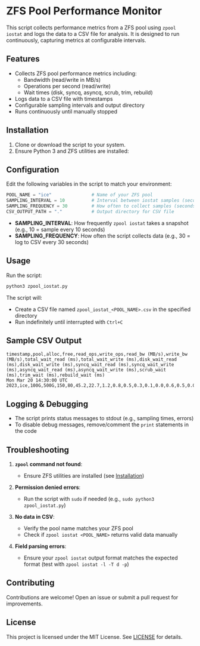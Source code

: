 # ZFS Pool Performance Monitor

This script collects performance metrics from a ZFS pool using `zpool iostat` and logs the data to a CSV file for analysis. It is designed to run continuously, capturing metrics at configurable intervals.

## Features

- Collects ZFS pool performance metrics including:
  - Bandwidth (read/write in MB/s)
  - Operations per second (read/write)
  - Wait times (disk, syncq, asyncq, scrub, trim, rebuild)
- Logs data to a CSV file with timestamps
- Configurable sampling intervals and output directory
- Runs continuously until manually stopped


## Installation

1. Clone or download the script to your system.
2. Ensure Python 3 and ZFS utilities are installed:



## Configuration

Edit the following variables in the script to match your environment:

```python
POOL_NAME = "ice"               # Name of your ZFS pool
SAMPLING_INTERVAL = 10          # Interval between iostat samples (seconds)
SAMPLING_FREQUENCY = 30         # How often to collect samples (seconds)
CSV_OUTPUT_PATH = "."           # Output directory for CSV file
```

- **SAMPLING_INTERVAL**: How frequently `zpool iostat` takes a snapshot (e.g., 10 = sample every 10 seconds)
- **SAMPLING_FREQUENCY**: How often the script collects data (e.g., 30 = log to CSV every 30 seconds)

## Usage

Run the script:

```bash
python3 zpool_iostat.py
```

The script will:
- Create a CSV file named `zpool_iostat_<POOL_NAME>.csv` in the specified directory
- Run indefinitely until interrupted with `Ctrl+C`

## Sample CSV Output

```csv
timestamp,pool,alloc,free,read_ops,write_ops,read_bw (MB/s),write_bw (MB/s),total_wait_read (ms),total_wait_write (ms),disk_wait_read (ms),disk_wait_write (ms),syncq_wait_read (ms),syncq_wait_write (ms),asyncq_wait_read (ms),asyncq_wait_write (ms),scrub_wait (ms),trim_wait (ms),rebuild_wait (ms)
Mon Mar 20 14:30:00 UTC 2023,ice,100G,500G,150,80,45.2,22.7,1.2,0.8,0.5,0.3,0.1,0.0,0.6,0.5,0.0,0.0,0.0
```

## Logging & Debugging

- The script prints status messages to stdout (e.g., sampling times, errors)
- To disable debug messages, remove/comment the `print` statements in the code

## Troubleshooting

1. **`zpool` command not found**:
   - Ensure ZFS utilities are installed (see [Installation](#installation))

2. **Permission denied errors**:
   - Run the script with `sudo` if needed (e.g., `sudo python3 zpool_iostat.py`)

3. **No data in CSV**:
   - Verify the pool name matches your ZFS pool
   - Check if `zpool iostat <POOL_NAME>` returns valid data manually

4. **Field parsing errors**:
   - Ensure your `zpool iostat` output format matches the expected format (test with `zpool iostat -l -T d -p`)

## Contributing

Contributions are welcome! Open an issue or submit a pull request for improvements.

## License

This project is licensed under the MIT License. See [LICENSE](LICENSE) for details.
